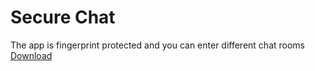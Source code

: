 # Secure Chat
The app is fingerprint protected and you can enter different chat rooms
[Download](Secure%20Chat.apk)
